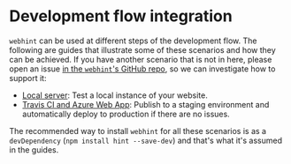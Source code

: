 # Development flow integration

`webhint` can be used at different steps of the development flow. The
following are guides that illustrate some of these scenarios and how they
can be achieved. If you have another scenario that is not in here, please
open an issue [in the `webhint`'s GitHub repo][webhint github], so we can
investigate how to support it:

* [Local server][local server]: Test a local instance of your website.
* [Travis CI and Azure Web App][travis azure]: Publish to a staging
  environment and automatically deploy to production if there are no issues.

The recommended way to install `webhint` for all these scenarios is as a
`devDependency` (`npm install hint --save-dev`) and that's what it's
assumed in the guides.

<!-- Link labels: -->

[local server]: ./local-server/
[travis azure]: ./travis-and-azure/
[webhint github]: https://github.com/webhintio/hint/issues/new
